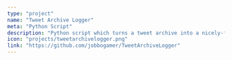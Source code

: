 ```yaml
---
type: "project"
name: "Tweet Archive Logger"
meta: "Python Script"
description: "Python script which turns a tweet archive into a nicely-formatted Markdown file."
icon: "projects/tweetarchivelogger.png"
link: "https://github.com/jobbogamer/TweetArchiveLogger"
---
```

